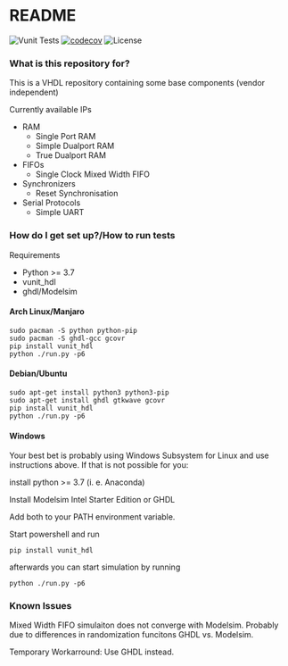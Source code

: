 # README #

![Vunit Tests](https://github.com/cm8f/hdl-base/actions/workflows/ci.yml/badge.svg)
[![codecov](https://codecov.io/gh/cm8f/hdl-base/branch/master/graph/badge.svg?token=UYQFIO5X9O)](https://codecov.io/gh/cm8f/hdl-base)
![License](https://img.shields.io/github/license/cm8f/hdl-base)

### What is this repository for? ###

This is a VHDL repository containing some base components (vendor independent) 

Currently available IPs
  * RAM
    - Single Port RAM
    - Simple Dualport RAM
    - True Dualport RAM
  * FIFOs
    - Single Clock Mixed Width FIFO
  * Synchronizers
    - Reset Synchronisation
  * Serial Protocols
    - Simple UART

### How do I get set up?/How to run tests ###

Requirements
  * Python >= 3.7
  * vunit_hdl
  * ghdl/Modelsim

#### Arch Linux/Manjaro ####
``` 
sudo pacman -S python python-pip
sudo pacman -S ghdl-gcc gcovr
pip install vunit_hdl
python ./run.py -p6
```

#### Debian/Ubuntu ####
``` 
sudo apt-get install python3 python3-pip
sudo apt-get install ghdl gtkwave gcovr
pip install vunit_hdl
python ./run.py -p6
```

#### Windows ####
Your best bet is probably using Windows Subsystem for Linux and use instructions above. If that is not possible for you: 

install python >= 3.7 (i. e. Anaconda)

Install Modelsim Intel Starter Edition or GHDL

Add both to your PATH environment variable.

Start powershell and run 
```
pip install vunit_hdl
```
afterwards you can start simulation by running
```
python ./run.py -p6
``` 

### Known Issues ###
Mixed Width FIFO simulaiton does not converge with Modelsim. Probably due to differences in randomization funcitons GHDL vs. Modelsim. 

Temporary Workarround: Use GHDL instead.

